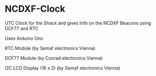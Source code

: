 # NCDXF-Clock
UTC Clock for the Shack and gives Info on the NCDXF Beacons using DCF77 and RTC

Uses
Arduino Uno

RTC Module (by Semaf electronics Vienna)

DCF77 Module (by Conrad electronics Vienna)

I2C LCD Display (16 x 2) (by Semaf electronics Vienna)
